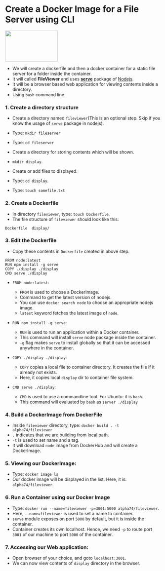 # Create a Docker Image for a File Server using CLI

<img src="https://upload.wikimedia.org/wikipedia/commons/thumb/d/d9/Node.js_logo.svg/440px-Node.js_logo.svg.png" width=170 height=100>

- We will create a dockerfile and then a docker container for a static file server for a folder inside the container.
- It will called **FileViewer** and uses [**serve**](https://www.npmjs.com/package/serve) package of [Nodejs](https://nodejs.org/en/).
- It will be a browser based web application for viewing contents inside a directory.
- Using `bash` command line.


### 1. Create a directory structure
- Create a directory named `fileviewer`(This is an optional step. Skip if you know the usage of `serve` package in nodejs).
- Type: `mkdir fileserver`
- Type: `cd fileserver`

- Create a directory for storing contents which will be shown.
- `mkdir display`.
- Create or add files to displayed.
- Type: `cd display`.
- Type: `touch somefile.txt`

### 2. Create a Dockerfile
- In directory `fileviewer`, type: `touch Dockerfile`.
- The file structure of `fileviewer` should look like this:
```
Dockerfile  display/
```

### 3. Edit the Dockerfile
- Copy these contents in `Dockerfile` created in above step.
```
FROM node:latest
RUN npm install -g serve
COPY ./display ./display
CMD serve ./display
```

- `FROM node:latest`:
  - `FROM` is used to choose a DockerImage.
  - Command to get the latest version of nodejs.
  - You can use `docker search node` to choose an appropriate nodejs image.
  - `latest` keyword fetches the latest image of `node`. 

- `RUN npm install -g serve`:
  - `RUN` is used to run an application within a Docker container.
  - This command will install `serve` node package inside the container.
  - `-g` flag makes `serve` to install globally so that it can be accessed anywhere in the container.

- `COPY ./display ./display`:
  - `COPY` copies a local file to container directory. It creates the file if it already not exists.
  - Here, it copies local `display` dir to container file system.


- `CMD serve ./display`:
  - `CMD` is used to use a commandline tool. For Ubuntu: it is `bash`.
  - This command will evaluated by `bash` as `server ./display`


### 4. Build a DockerImage from DockerFile
- Inside `fileviewer` directory, type: `docker build . -t alpha74/fileviewer`
- `.` indicates that we are building from local path.
- `-t` is used to set name and a tag.
- It will download `node` image from DockerHub and will create a DockerImage.


### 5. Viewing our DockerImage:
- Type: `docker image ls`
- Our docker image will be displayed in the list. Here, it is: `alpha74/fileviewer`.


### 6. Run a Container using our Docker Image
- Type: `docker run --name=fileviewer -p=3001:5000 alpha74/fileviewer`.
- Here, `--name=fileviewer` is used to set a name to container.
- `serve` module exposes on port `5000` by default, but it is inside the container.
- Container creates its own localhost. Hence, we need `-p` to route port `3001` of our machine to port `5000` of the container.


### 7. Accessing our Web application:
- Open browser of your choice, and goto `localhost:3001`.
- We can now view contents of `display` directory in the browser.
